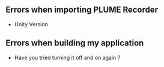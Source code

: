 ## Errors when importing PLUME Recorder
* Unity Version

## Errors when building my application
* Have you tried turning it off and on again ?